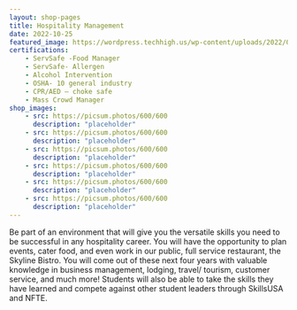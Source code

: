 ```yaml
---
layout: shop-pages
title: Hospitality Management
date: 2022-10-25
featured_image: https://wordpress.techhigh.us/wp-content/uploads/2022/04/gift-habeshaw-IunBGha7idU-unsplash-1.jpg
certifications: 
    - ServSafe -Food Manager
    - ServSafe- Allergen
    - Alcohol Intervention
    - OSHA- 10 general industry
    - CPR/AED – choke safe
    - Mass Crowd Manager
shop_images:
    - src: https://picsum.photos/600/600
      description: "placeholder"
    - src: https://picsum.photos/600/600
      description: "placeholder"
    - src: https://picsum.photos/600/600
      description: "placeholder"
    - src: https://picsum.photos/600/600
      description: "placeholder"
    - src: https://picsum.photos/600/600
      description: "placeholder"
    - src: https://picsum.photos/600/600
      description: "placeholder"
---
```

Be part of an environment that will give you the versatile skills you need to be successful in any hospitality career. You will have the opportunity to plan events, cater food, and even work in our public, full service restaurant, the Skyline Bistro. You will come out of these next four years with valuable knowledge in business management, lodging, travel/ tourism, customer service, and much more! Students will also be able to take the skills they have learned and compete against other student leaders through SkillsUSA and NFTE.




